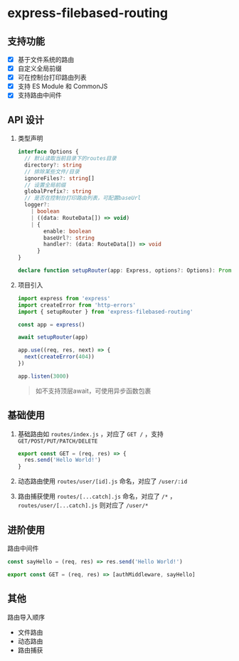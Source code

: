 # express-filebased-routing

## 支持功能

- [x] 基于文件系统的路由
- [x] 自定义全局前缀
- [x] 可在控制台打印路由列表
- [x] 支持 ES Module 和 CommonJS
- [x] 支持路由中间件

## API 设计

1. 类型声明

   ```typescript
   interface Options {
     // 默认读取当前目录下的routes目录
     directory?: string
     // 排除某些文件/目录
     ignoreFiles?: string[]
     // 设置全局前缀
     globalPrefix?: string
     // 是否在控制台打印路由列表，可配置baseUrl
     logger?:
       | boolean
       | ((data: RouteData[]) => void)
       | {
           enable: boolean
           baseUrl?: string
           handler?: (data: RouteData[]) => void
         }
   }

   declare function setupRouter(app: Express, options?: Options): Promise<void>
   ```

2. 项目引入

   ```typescript
   import express from 'express'
   import createError from 'http-errors'
   import { setupRouter } from 'express-filebased-routing'

   const app = express()

   await setupRouter(app)

   app.use((req, res, next) => {
     next(createError(404))
   })

   app.listen(3000)
   ```

   > 如不支持顶层await，可使用异步函数包裹

## 基础使用

1. 基础路由如 `routes/index.js` ，对应了 `GET /` ，支持 `GET/POST/PUT/PATCH/DELETE `

   ```typescript
   export const GET = (req, res) => {
     res.send('Hello World!')
   }
   ```

2. 动态路由使用 `routes/user/[id].js` 命名，对应了 `/user/:id`

3. 路由捕获使用 `routes/[...catch].js` 命名，对应了 `/*` ，`routes/user/[...catch].js` 则对应了 `/user/*`

## 进阶使用

路由中间件

```typescript
const sayHello = (req, res) => res.send('Hello World!')

export const GET = (req, res) => [authMiddleware, sayHello]
```

## 其他

路由导入顺序

- 文件路由
- 动态路由
- 路由捕获
